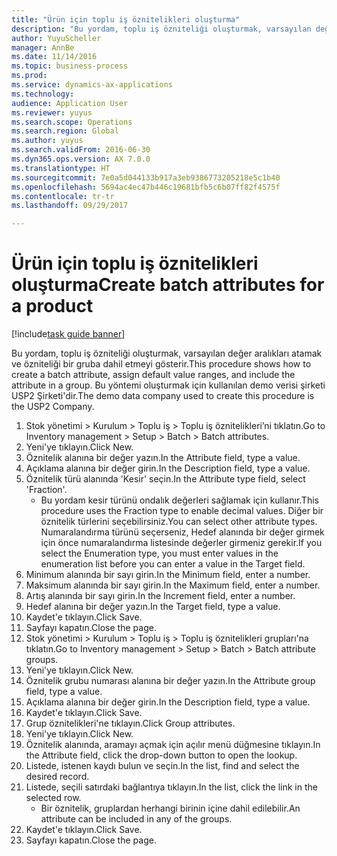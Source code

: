 ```yaml
--- 
title: "Ürün için toplu iş öznitelikleri oluşturma"
description: "Bu yordam, toplu iş özniteliği oluşturmak, varsayılan değer aralıkları atamak ve özniteliği bir gruba dahil etmeyi gösterir."
author: YuyuScheller
manager: AnnBe
ms.date: 11/14/2016
ms.topic: business-process
ms.prod: 
ms.service: dynamics-ax-applications
ms.technology: 
audience: Application User
ms.reviewer: yuyus
ms.search.scope: Operations
ms.search.region: Global
ms.author: yuyus
ms.search.validFrom: 2016-06-30
ms.dyn365.ops.version: AX 7.0.0
ms.translationtype: HT
ms.sourcegitcommit: 7e0a5d044133b917a3eb9386773205218e5c1b40
ms.openlocfilehash: 5694ac4ec47b446c19681bfb5c6b07ff82f4575f
ms.contentlocale: tr-tr
ms.lasthandoff: 09/29/2017

---
```

# <a name="create-batch-attributes-for-a-product"></a><span data-ttu-id="86a42-103">Ürün için toplu iş öznitelikleri oluşturma</span><span class="sxs-lookup"><span data-stu-id="86a42-103">Create batch attributes for a product</span></span>

[!include[task guide banner](../../includes/task-guide-banner.md)]

<span data-ttu-id="86a42-104">Bu yordam, toplu iş özniteliği oluşturmak, varsayılan değer aralıkları atamak ve özniteliği bir gruba dahil etmeyi gösterir.</span><span class="sxs-lookup"><span data-stu-id="86a42-104">This procedure shows how to create a batch attribute, assign default value ranges, and include the attribute in a group.</span></span> <span data-ttu-id="86a42-105">Bu yöntemi oluşturmak için kullanılan demo verisi şirketi USP2 Şirketi'dir.</span><span class="sxs-lookup"><span data-stu-id="86a42-105">The demo data company used to create this procedure is the USP2 Company.</span></span>

1. <span data-ttu-id="86a42-106">Stok yönetimi > Kurulum > Toplu iş > Toplu iş öznitelikleri’ni tıklatın.</span><span class="sxs-lookup"><span data-stu-id="86a42-106">Go to Inventory management > Setup > Batch > Batch attributes.</span></span>
2. <span data-ttu-id="86a42-107">Yeni'ye tıklayın.</span><span class="sxs-lookup"><span data-stu-id="86a42-107">Click New.</span></span>
3. <span data-ttu-id="86a42-108">Öznitelik alanına bir değer yazın.</span><span class="sxs-lookup"><span data-stu-id="86a42-108">In the Attribute field, type a value.</span></span>
4. <span data-ttu-id="86a42-109">Açıklama alanına bir değer girin.</span><span class="sxs-lookup"><span data-stu-id="86a42-109">In the Description field, type a value.</span></span>
5. <span data-ttu-id="86a42-110">Öznitelik türü alanında 'Kesir' seçin.</span><span class="sxs-lookup"><span data-stu-id="86a42-110">In the Attribute type field, select 'Fraction'.</span></span>
    * <span data-ttu-id="86a42-111">Bu yordam kesir türünü ondalık değerleri sağlamak için kullanır.</span><span class="sxs-lookup"><span data-stu-id="86a42-111">This procedure uses the Fraction type to enable decimal values.</span></span> <span data-ttu-id="86a42-112">Diğer bir öznitelik türlerini seçebilirsiniz.</span><span class="sxs-lookup"><span data-stu-id="86a42-112">You can select other attribute types.</span></span> <span data-ttu-id="86a42-113">Numaralandırma türünü seçerseniz, Hedef alanında bir değer girmek için önce numaralandırma listesinde değerler girmeniz gerekir.</span><span class="sxs-lookup"><span data-stu-id="86a42-113">If you select the Enumeration type, you must enter values in the enumeration list before you can enter a value in the Target field.</span></span>  
6. <span data-ttu-id="86a42-114">Minimum alanında bir sayı girin.</span><span class="sxs-lookup"><span data-stu-id="86a42-114">In the Minimum field, enter a number.</span></span>
7. <span data-ttu-id="86a42-115">Maksimum alanında bir sayı girin.</span><span class="sxs-lookup"><span data-stu-id="86a42-115">In the Maximum field, enter a number.</span></span>
8. <span data-ttu-id="86a42-116">Artış alanında bir sayı girin.</span><span class="sxs-lookup"><span data-stu-id="86a42-116">In the Increment field, enter a number.</span></span>
9. <span data-ttu-id="86a42-117">Hedef alanına bir değer yazın.</span><span class="sxs-lookup"><span data-stu-id="86a42-117">In the Target field, type a value.</span></span>
10. <span data-ttu-id="86a42-118">Kaydet'e tıklayın.</span><span class="sxs-lookup"><span data-stu-id="86a42-118">Click Save.</span></span>
11. <span data-ttu-id="86a42-119">Sayfayı kapatın.</span><span class="sxs-lookup"><span data-stu-id="86a42-119">Close the page.</span></span>
12. <span data-ttu-id="86a42-120">Stok yönetimi > Kurulum > Toplu iş > Toplu iş öznitelikleri grupları'na tıklatın.</span><span class="sxs-lookup"><span data-stu-id="86a42-120">Go to Inventory management > Setup > Batch > Batch attribute groups.</span></span>
13. <span data-ttu-id="86a42-121">Yeni'ye tıklayın.</span><span class="sxs-lookup"><span data-stu-id="86a42-121">Click New.</span></span>
14. <span data-ttu-id="86a42-122">Öznitelik grubu numarası alanına bir değer yazın.</span><span class="sxs-lookup"><span data-stu-id="86a42-122">In the Attribute group field, type a value.</span></span>
15. <span data-ttu-id="86a42-123">Açıklama alanına bir değer girin.</span><span class="sxs-lookup"><span data-stu-id="86a42-123">In the Description field, type a value.</span></span>
16. <span data-ttu-id="86a42-124">Kaydet'e tıklayın.</span><span class="sxs-lookup"><span data-stu-id="86a42-124">Click Save.</span></span>
17. <span data-ttu-id="86a42-125">Grup öznitelikleri'ne tıklayın.</span><span class="sxs-lookup"><span data-stu-id="86a42-125">Click Group attributes.</span></span>
18. <span data-ttu-id="86a42-126">Yeni'ye tıklayın.</span><span class="sxs-lookup"><span data-stu-id="86a42-126">Click New.</span></span>
19. <span data-ttu-id="86a42-127">Öznitelik alanında, aramayı açmak için açılır menü düğmesine tıklayın.</span><span class="sxs-lookup"><span data-stu-id="86a42-127">In the Attribute field, click the drop-down button to open the lookup.</span></span>
20. <span data-ttu-id="86a42-128">Listede, istenen kaydı bulun ve seçin.</span><span class="sxs-lookup"><span data-stu-id="86a42-128">In the list, find and select the desired record.</span></span>
21. <span data-ttu-id="86a42-129">Listede, seçili satırdaki bağlantıya tıklayın.</span><span class="sxs-lookup"><span data-stu-id="86a42-129">In the list, click the link in the selected row.</span></span>
    * <span data-ttu-id="86a42-130">Bir öznitelik, gruplardan herhangi birinin içine dahil edilebilir.</span><span class="sxs-lookup"><span data-stu-id="86a42-130">An attribute can be included in any of the groups.</span></span>  
22. <span data-ttu-id="86a42-131">Kaydet'e tıklayın.</span><span class="sxs-lookup"><span data-stu-id="86a42-131">Click Save.</span></span>
23. <span data-ttu-id="86a42-132">Sayfayı kapatın.</span><span class="sxs-lookup"><span data-stu-id="86a42-132">Close the page.</span></span>


